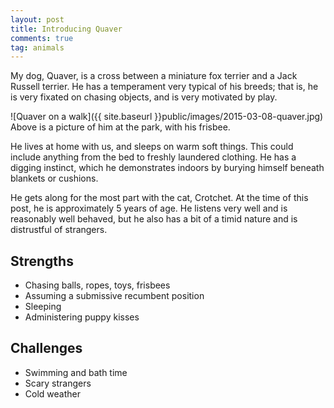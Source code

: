 ```yaml
---
layout: post
title: Introducing Quaver
comments: true
tag: animals
---
```


My dog, Quaver, is a cross between a miniature fox terrier and a Jack Russell terrier. He has a temperament very typical of his breeds; that is, he is very fixated on chasing objects, and is very motivated by play. 

<!--break-->

![Quaver on a walk]({{ site.baseurl }}public/images/2015-03-08-quaver.jpg)
Above is a picture of him at the park, with his frisbee. 

He lives at home with us, and sleeps on warm soft things. This could include anything from the bed to freshly laundered clothing. He has a digging instinct, which he demonstrates indoors by burying himself beneath blankets or cushions. 

He gets along for the most part with the cat, Crotchet. At the time of this post, he is approximately 5 years of age. He listens very well and is reasonably well behaved, but he also has a bit of a timid nature and is distrustful of strangers. 

## Strengths

- Chasing balls, ropes, toys, frisbees
- Assuming a submissive recumbent position
- Sleeping
- Administering puppy kisses

## Challenges

- Swimming and bath time
- Scary strangers
- Cold weather